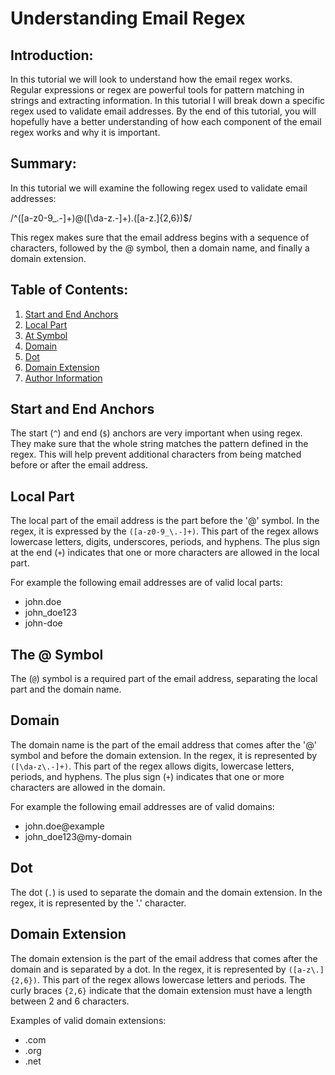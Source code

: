 # Understanding Email Regex

## Introduction:

In this tutorial we will look to understand how the email regex works. Regular expressions or regex are powerful tools for pattern matching in strings and extracting information. In this tutorial I will break down a specific regex used to validate email addresses. By the end of this tutorial, you will hopefully have a better understanding of how each component of the email regex works and why it is important.

## Summary:

In this tutorial we will examine the following regex used to validate email addresses:

/^([a-z0-9_\.-]+)@([\da-z\.-]+)\.([a-z\.]{2,6})$/

This regex makes sure that the email address begins with a sequence of characters, followed by the @ symbol, then a domain name, and finally a domain extension.

## Table of Contents:

1. [Start and End Anchors](#start-end-anchors)
2. [Local Part](#local-part)
3. [At Symbol](#at-symbol)
4. [Domain](#domain)
5. [Dot](#dot)
6. [Domain Extension](#domain-extension)
7. [Author Information](#author-information)

## Start and End Anchors <a name="start-end-anchors"></a>

The start (`^`) and end (`$`) anchors are very important when using regex. They make sure that the whole string matches the pattern defined in the regex. This will help prevent additional characters from being matched before or after the email address.

## Local Part <a name="local-part"></a>
The local part of the email address is the part before the '@' symbol. In the regex, it is expressed by the `([a-z0-9_\.-]+)`. This part of the regex allows lowercase letters, digits, underscores, periods, and hyphens. The plus sign at the end (`+`) indicates that one or more characters are allowed in the local part.

For example the following email addresses are of valid local parts:
- john.doe
- john_doe123
- john-doe

## The @ Symbol <a name="at-symbol"></a>
The (`@`) symbol is a required part of the email address, separating the local part and the domain name. 

## Domain <a name="domain"></a>
The domain name is the part of the email address that comes after the '@' symbol and before the domain extension. In the regex, it is represented by `([\da-z\.-]+)`. This part of the regex allows digits, lowercase letters, periods, and hyphens. The plus sign (`+`) indicates that one or more characters are allowed in the domain.

For example the following email addresses are of valid domains:
- john.doe@example
- john_doe123@my-domain

## Dot <a name="dot"></a>
The dot (`.`) is used to separate the domain and the domain extension. In the regex, it is represented by the '.' character.

## Domain Extension <a name="domain-extension"></a>
The domain extension is the part of the email address that comes after the domain and is separated by a dot. In the regex, it is represented by `([a-z\.]{2,6})`. This part of the regex allows lowercase letters and periods. The curly braces `{2,6}` indicate that the domain extension must have a length between 2 and 6 characters.

Examples of valid domain extensions:
- .com
- .org
- .net
